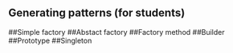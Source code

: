 ## Generating patterns (for students)
##Simple factory
##Abstact factory
##Factory method
##Builder
##Prototype
##Singleton
